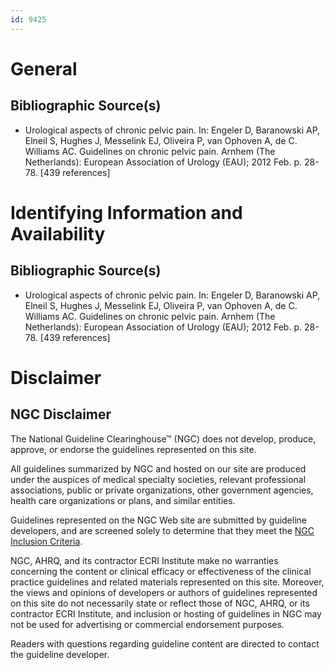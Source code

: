 ```yaml
---
id: 9425
---
```


# General

## Bibliographic Source(s)

- Urological aspects of chronic pelvic pain. In: Engeler D, Baranowski AP, Elneil S, Hughes J, Messelink EJ, Oliveira P, van Ophoven A, de C. Williams AC. Guidelines on chronic pelvic pain. Arnhem (The Netherlands): European Association of Urology (EAU); 2012 Feb. p. 28-78. [439 references]

# Identifying Information and Availability

## Bibliographic Source(s)

- Urological aspects of chronic pelvic pain. In: Engeler D, Baranowski AP, Elneil S, Hughes J, Messelink EJ, Oliveira P, van Ophoven A, de C. Williams AC. Guidelines on chronic pelvic pain. Arnhem (The Netherlands): European Association of Urology (EAU); 2012 Feb. p. 28-78. [439 references]

# Disclaimer

## NGC Disclaimer

The National Guideline Clearinghouse™ (NGC) does not develop, produce, approve, or endorse the guidelines represented on this site.

All guidelines summarized by NGC and hosted on our site are produced under the auspices of medical specialty societies, relevant professional associations, public or private organizations, other government agencies, health care organizations or plans, and similar entities.

Guidelines represented on the NGC Web site are submitted by guideline developers, and are screened solely to determine that they meet the [NGC Inclusion Criteria](/help-and-about/summaries/inclusion-criteria).

NGC, AHRQ, and its contractor ECRI Institute make no warranties concerning the content or clinical efficacy or effectiveness of the clinical practice guidelines and related materials represented on this site. Moreover, the views and opinions of developers or authors of guidelines represented on this site do not necessarily state or reflect those of NGC, AHRQ, or its contractor ECRI Institute, and inclusion or hosting of guidelines in NGC may not be used for advertising or commercial endorsement purposes.

Readers with questions regarding guideline content are directed to contact the guideline developer.

